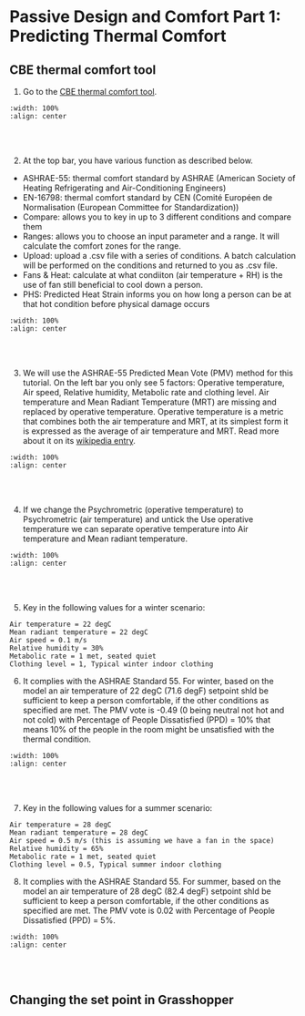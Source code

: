 # Passive Design and Comfort Part 1: Predicting Thermal Comfort

## CBE thermal comfort tool
1. Go to the <a href="https://comfort.cbe.berkeley.edu/" target="_blank">CBE thermal comfort tool</a>.
```{image} ../_static/cmf1/cmf1_1.png
:width: 100%
:align: center
```
<br/><br/>

2. At the top bar, you have various function as described below.
- ASHRAE-55: thermal comfort standard by ASHRAE (American Society of Heating Refrigerating and Air-Conditioning Engineers)
- EN-16798: thermal comfort standard by CEN (Comité Européen de Normalisation (European Committee for Standardization))
- Compare: allows you to key in up to 3 different conditions and compare them 
- Ranges: allows you to choose an input parameter and a range. It will calculate the comfort zones for the range.
- Upload: upload a .csv file with a series of conditions. A batch calculation will be performed on the conditions and returned to you as .csv file.
- Fans & Heat: calculate at what condiiton (air temperature + RH) is the use of fan still beneficial to cool down a person.
- PHS: Predicted Heat Strain informs you on how long a person can be at that hot condition before physical damage occurs
```{image} ../_static/cmf1/cmf1_2.png
:width: 100%
:align: center
```
<br/><br/>

3. We will use the ASHRAE-55 Predicted Mean Vote (PMV) method for this tutorial. On the left bar you only see 5 factors: Operative temperature, Air speed, Relative humidity, Metabolic rate and clothing level. Air temperature and Mean Radiant Temperature (MRT) are missing and replaced by operative temperature. Operative temperature is a metric that combines both the air temperature and MRT, at its simplest form it is expressed as the average of air temperature and MRT. Read more about it on its <a href="https://en.wikipedia.org/wiki/Operative_temperature" target="_blank">wikipedia entry</a>.
```{image} ../_static/cmf1/cmf1_3.png
:width: 100%
:align: center
```
<br/><br/>

4. If we change the Psychrometric (operative temperature) to Psychrometric (air temperature) and untick the Use operative temperature we can separate operative temperature into Air temperature and Mean radiant temperature.
```{image} ../_static/cmf1/cmf1_4.png
:width: 100%
:align: center
```
<br/><br/>

5. Key in the following values for a winter scenario:
```
Air temperature = 22 degC
Mean radiant temperature = 22 degC
Air speed = 0.1 m/s
Relative humidity = 30%
Metabolic rate = 1 met, seated quiet
Clothing level = 1, Typical winter indoor clothing
```

6. It complies with the ASHRAE Standard 55. For winter, based on the model an air temperature of 22 degC (71.6 degF) setpoint shld be sufficient to keep a person comfortable, if the other conditions as specified are met. The PMV vote is -0.49 (0 being neutral not hot and not cold) with Percentage of People Dissatisfied (PPD) = 10% that means 10% of the people in the room might be unsatisfied with the thermal condition.
```{image} ../_static/cmf1/cmf1_5.png
:width: 100%
:align: center
```
<br/><br/>

7. Key in the following values for a summer scenario:
```
Air temperature = 28 degC
Mean radiant temperature = 28 degC
Air speed = 0.5 m/s (this is assuming we have a fan in the space)
Relative humidity = 65%
Metabolic rate = 1 met, seated quiet
Clothing level = 0.5, Typical summer indoor clothing
```

8. It complies with the ASHRAE Standard 55. For summer, based on the model an air temperature of 28 degC (82.4 degF) setpoint shld be sufficient to keep a person comfortable, if the other conditions as specified are met. The PMV vote is 0.02 with Percentage of People Dissatisfied (PPD) = 5%.
```{image} ../_static/cmf1/cmf1_6.png
:width: 100%
:align: center
```
<br/><br/>

## Changing the set point in Grasshopper
